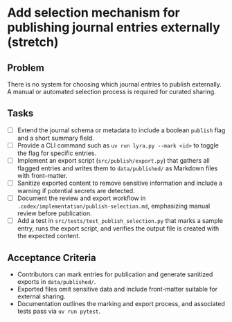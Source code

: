 # Add selection mechanism for publishing journal entries externally (stretch)

## Problem
There is no system for choosing which journal entries to publish externally. A manual or automated selection process is required for curated sharing.

## Tasks
- [ ] Extend the journal schema or metadata to include a boolean `publish` flag and a short summary field.
- [ ] Provide a CLI command such as `uv run lyra.py --mark <id>` to toggle the flag for specific entries.
- [ ] Implement an export script (`src/publish/export.py`) that gathers all flagged entries and writes them to `data/published/` as Markdown files with front-matter.
- [ ] Sanitize exported content to remove sensitive information and include a warning if potential secrets are detected.
- [ ] Document the review and export workflow in `.codex/implementation/publish-selection.md`, emphasizing manual review before publication.
- [ ] Add a test in `src/tests/test_publish_selection.py` that marks a sample entry, runs the export script, and verifies the output file is created with the expected content.

## Acceptance Criteria
- Contributors can mark entries for publication and generate sanitized exports in `data/published/`.
- Exported files omit sensitive data and include front-matter suitable for external sharing.
- Documentation outlines the marking and export process, and associated tests pass via `uv run pytest`.
